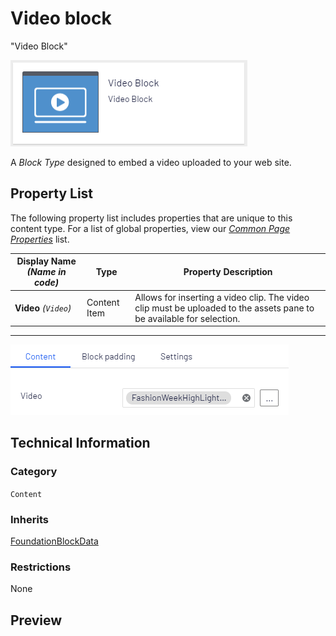# Video block
"Video Block"

![Video Block](Screenshots/Video%20Block%20-%20icon.png)


A *Block Type* designed to embed a video uploaded to your web site.

## Property List
The following property list includes properties that are unique to this content type. For a list of global properties, view our [*Common Page Properties*](./Common%20Page%20Properties.md) list.

Display Name *(Name in code)* | Type | Property Description
--------------|------|---------------
**Video** *(`Video`)* | Content Item | Allows for inserting a video clip. The video clip must be uploaded to the assets pane to be available for selection. 

** **
![Video Block - Content tab](Screenshots/Video%20Block%20-%20Content%20tab.png)

## Technical Information

### Category
`Content`

### Inherits
[FoundationBlockData](Foundation%20Block%20Data%20Block.md)

### Restrictions
None

## Preview
